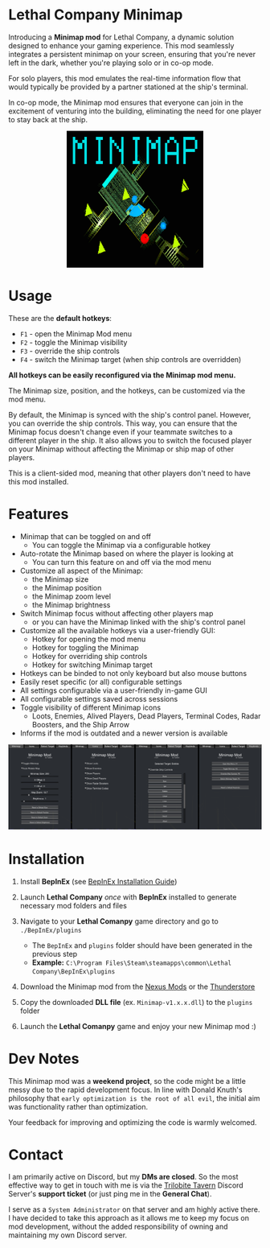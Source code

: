 # Lethal Company Minimap

Introducing a **Minimap mod** for Lethal Company, a dynamic solution designed 
to enhance your gaming experience. This mod seamlessly integrates a persistent 
minimap on your screen, ensuring that you're never left in the dark, whether 
you're playing solo or in co-op mode.

For solo players, this mod emulates the real-time information flow that would 
typically be provided by a partner stationed at the ship's terminal.

In co-op mode, the Minimap mod ensures that everyone can join in the excitement 
of venturing into the building, eliminating the need for one player to stay 
back at the ship.

<img alt="Minimap Mod Logo" src="Images/minimap-logo-1.png" width="272" 
style="display: block; margin-left: auto; margin-right: auto;" />


# Usage

These are the **default hotkeys**:
- `F1` - open the Minimap Mod menu
- `F2` - toggle the Minimap visibility
- `F3` - override the ship controls
- `F4` - switch the Minimap target (when ship controls are overridden)

**All hotkeys can be easily reconfigured via the Minimap mod menu.**

The Minimap size, position, and the hotkeys, can be customized via the mod menu.

By default, the Minimap is synced with the ship's control panel. However, you 
can override the ship controls. This way, you can ensure that the Minimap focus 
doesn't change even if your teammate switches to a different player in the ship.
It also allows you to switch the focused player on your Minimap without 
affecting the Minimap or ship map of other players.

This is a client-sided mod, meaning that other players don't need to have this 
mod installed.

<!-- ![Screenshot showcasing the Minimap](Images/minimap-showcase.png) -->


# Features

- Minimap that can be toggled on and off
    - You can toggle the Minimap via a configurable hotkey
- Auto-rotate the Minimap based on where the player is looking at
    - You can turn this feature on and off via the mod menu
- Customize all aspect of the Minimap:
    - the Minimap size
    - the Minimap position
    - the Minimap zoom level
    - the Minimap brightness
- Switch Minimap focus without affecting other players map
    - or you can have the Minimap linked with the ship's control panel
- Customize all the available hotkeys via a user-friendly GUI:
    - Hotkey for opening the mod menu
    - Hotkey for toggling the Minimap
    - Hotkey for overriding ship controls
    - Hotkey for switching Minimap target
- Hotkeys can be binded to not only keyboard but also mouse buttons
- Easily reset specific (or all) configurable settings
- All settings configurable via a user-friendly in-game GUI
- All configurable settings saved across sessions
- Toggle visibility of different Minimap icons
    - Loots, Enemies, Alived Players, Dead Players, Terminal Codes, 
Radar Boosters, and the Ship Arrow
- Informs if the mod is outdated and a newer version is available

![Minimap GUI](Images/minimap-gui.png)


# Installation

1. Install **BepInEx** (see [BepInEx Installation Guide](https://docs.bepinex.dev/articles/user_guide/installation/index.html))

2. Launch **Lethal Company** _once_ with **BepInEx** installed to generate necessary mod folders and files

3. Navigate to your **Lethal Comanpy** game directory and go to `./BepInEx/plugins`
    - The `BepInEx` and `plugins` folder should have been generated in the previous step
    - **Example:** `C:\Program Files\Steam\steamapps\common\Lethal Company\BepInEx\plugins`

4. Download the Minimap mod from the [Nexus Mods](https://www.nexusmods.com/lethalcompany/mods/18) or the [Thunderstore](https://thunderstore.io/c/lethal-company/p/Tyzeron/Minimap/)

5. Copy the downloaded **DLL file** (ex. `Minimap-v1.x.x.dll`) to the `plugins` folder

6. Launch the **Lethal Comanpy** game and enjoy your new Minimap mod :)


# Dev Notes

This Minimap mod was a **weekend project**, so the code might be a little messy 
due to the rapid development focus. In line with Donald Knuth's philosophy that 
`early optimization is the root of all evil`, the initial aim was functionality 
rather than optimization.

Your feedback for improving and optimizing the code is warmly welcomed.


# Contact

I am primarily active on Discord, but my **DMs are closed**. So the most 
effective way to get in touch with me is via the 
[Trilobite Tavern](https://discord.gg/trilobitetavern) Discord Server's 
**support ticket** (or just ping me in the **General Chat**).

I serve as a `System Administrator` on that server and am highly active there. 
I have decided to take this approach as it allows me to keep my focus on mod 
development, without the added responsibility of owning and maintaining 
my own Discord server.
